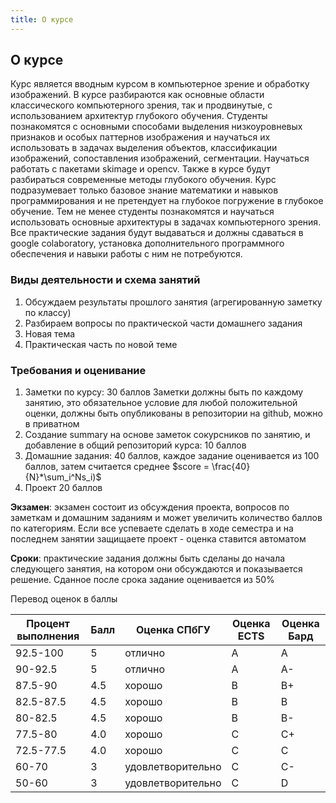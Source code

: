 ```yaml
---
title: О курсе
---
```



## О курсе

Курс является вводным курсом в компьютерное зрение и обработку изображений. В курсе разбираются как основные области классического компьютерного зрения, так и продвинутые, с использованием архитектур глубокого обучения. Студенты познакомятся с основными способами выделения низкоуровневых признаков и особых паттернов изображения и научаться их использовать в задачах выделения объектов, классификации изображений, сопоставления изображений, сегментации. Научаться работать с пакетами  skimage  и opencv. Также в курсе будут разбираться современные методы глубокого обучения. Курс подразумевает только базовое знание математики и навыков программирования и не претендует на глубокое погружение в глубокое обучение. Тем не менее студенты познакомятся и научаться использовать основные архитектуры в задачах компьютерного зрения. Все практические задания будут выдаваться  и должны сдаваться в google  colaboratory, установка дополнительного программного обеспечения и навыки работы с ним не потребуются.

### Виды деятельности и схема занятий

 1. Обсуждаем результаты прошлого занятия (агрегированную заметку по классу)
 2. Разбираем вопросы по практической части домашнего задания
 3. Новая тема
 4. Практическая часть по новой теме

### Требования и оценивание

 1. Заметки по курсу: 30 баллов
	  Заметки должны быть по каждому занятию, это обязательное 		 условие для любой положительной оценки, должны быть опубликованы в репозитории на github, можно в приватном 
 2. Создание summary  на основе заметок сокурсников по занятию, и добавление в общий репозиторий курса: 10 баллов
 3. Домашние задания: 40 баллов, каждое задание оценивается из 100 баллов, затем считается среднее $score = \frac{40}{N}*\sum_i^Ns_i)$ 
 4. Проект 20 баллов

**Экзамен**: экзамен состоит из обсуждения проекта, вопросов по заметкам и домашним заданиям и может увеличить количество баллов по категориям. Если все успеваете сделать в ходе семестра и на последнем занятии защищаете проект - оценка ставится автоматом

**Сроки**:   практические задания должны быть сделаны до начала следующего занятия, на котором они обсуждаются и показывается решение. Сданное после срока задание оценивается из 50\%

Перевод оценок в баллы


| Процент выполнения | Балл |Оценка СПбГУ |Оценка ECTS|Оценка Бард|
|--|--| --|--|--|
|  92.5-100| 5 |отлично|A|A|
|  90-92.5| 5 |отлично|A|A-|
|87.5-90|4.5|хорошо|B|B+|
|82.5-87.5|4.5|хорошо|B|B|
|80-82.5|4.5|хорошо|B|B-|
|77.5-80|4.0|хорошо|C|C+|
|72.5-77.5|4.0|хорошо|C|C|
|60-70| 3 |удовлетворительно|С|С-|
|50-60| 3 |удовлетворительно|С|D|

